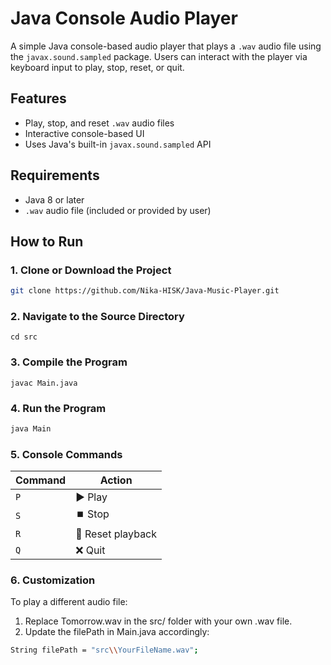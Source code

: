 # Java Console Audio Player

A simple Java console-based audio player that plays a `.wav` audio file using the `javax.sound.sampled` package. Users can interact with the player via keyboard input to play, stop, reset, or quit.

## Features

- Play, stop, and reset `.wav` audio files
- Interactive console-based UI
- Uses Java's built-in `javax.sound.sampled` API

## Requirements

- Java 8 or later
- `.wav` audio file (included or provided by user)

## How to Run

### 1. Clone or Download the Project

```bash
git clone https://github.com/Nika-HISK/Java-Music-Player.git
```
### 2. Navigate to the Source Directory
```
cd src
```
### 3. Compile the Program
```
javac Main.java
```
### 4. Run the Program
```bash
java Main
```

### 5. Console Commands

| Command | Action            |
| ------- | ----------------- |
| `P`     | ▶️  Play          |
| `S`     | ⏹️  Stop          |
| `R`     | 🔄 Reset playback |
| `Q`     | ❌ Quit           |

### 6. Customization
To play a different audio file:
1. Replace Tomorrow.wav in the src/ folder with your own .wav file.
2. Update the filePath in Main.java accordingly:
```bash
String filePath = "src\\YourFileName.wav";
```



